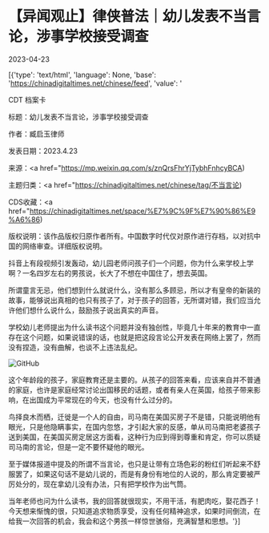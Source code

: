# 【异闻观止】律侠普法｜幼儿发表不当言论，涉事学校接受调查

2023-04-23

[{'type': 'text/html', 'language': None, 'base': 'https://chinadigitaltimes.net/chinese/feed', 'value': '

CDT 档案卡

标题：幼儿发表不当言论，涉事学校接受调查

作者：臧启玉律师

发表日期：2023.4.23

来源：<a href="https://mp.weixin.qq.com/s/znQrsFhrYjTybhFnhcyBCA)

主题归类：<a href="https://chinadigitaltimes.net/chinese/tag/不当言论)

CDS收藏：<a href="https://chinadigitaltimes.net/space/%E7%9C%9F%E7%90%86%E9%A6%86)

版权说明：该作品版权归原作者所有。中国数字时代仅对原作进行存档，以对抗中国的网络审查。详细版权说明。





抖音上有段视频引发轰动，幼儿园老师问孩子们一个问题，你为什么来学校上学啊？一名四岁左右的男孩说，长大了不想在中国住了，想去英国。

所谓童言无忌，他们想到什么就说什么，没有那么多顾忌，所以才有皇帝的新装的故事，能够说出真相的也只有孩子了，对于孩子的回答，无所谓对错，我们应当允许他们想什么说什么，鼓励孩子说出真实的声音。

学校幼儿老师提出为什么读书这个问题并没有独创性，毕竟几十年来的教育中一直存在这个问题，如果说错误的话，也就是把这段言论公开发表在网络上罢了，然而没有捏造，没有曲解，也谈不上违法乱纪。

![GitHub](https://chinadigitaltimes.net/chinese/files/2023/04/3213.jpeg)

这个年龄段的孩子，家庭教育还是主要的。从孩子的回答来看，应该来自并不普通的家庭，也许是家庭经常讨论出国移民的话题，或者有亲人在英国，给孩子带来影响，在出国成为平常现在的今天，也没有什么过分的。

鸟择良木而栖，迁徙是一个人的自由，司马南在美国买房子不是错，只能说明他有眼光，只是他隐瞒事实，在国内忽悠，才引起大家的反感，单从司马南把老婆孩子送到美国，在美国买房定居这方面看，这种行为应到得到尊重和肯定，你可以质疑司马南的言论，但是一定不要怀疑他的眼光。

至于媒体报道中提及的所谓不当言论，也只是让带有立场色彩的粉红们听起来不舒服罢了，如果这句话不是幼儿说的，而是有身份有地位的人说的，那么肯定要被严厉处分的，现在拿幼儿没有办法，只有把学校作为出气筒。

当年老师也问为什么读书，我的回答就很现实，不用干活，有肥肉吃，娶花西子！今天想来惭愧的很，只知道追求物质享受，没有任何精神追求，如果时间倒流，在给我一次回答的机会，我会和这个男孩一样惊世骇俗，充满智慧和思想。'}]
